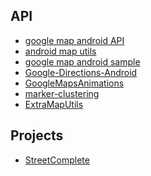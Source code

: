 API
---
- [google map android API](https://developers.google.com/android/reference/com/google/android/gms/maps/GoogleMap.html#moveCamera(com.google.android.gms.maps.CameraUpdate))
- [android map utils](https://github.com/googlemaps/android-maps-utils.git)
- [google map android sample](https://github.com/googlemaps/android-samples.git)
- [Google-Directions-Android](https://github.com/jd-alexander/Google-Directions-Android)
- [GoogleMapsAnimations](https://github.com/aarsy/GoogleMapsAnimations)
- [marker-clustering](https://developers.google.com/maps/documentation/javascript/marker-clustering)
- [ExtraMapUtils](https://github.com/bkhezry/ExtraMapUtils)


Projects
---
- [StreetComplete](https://github.com/westnordost/StreetComplete)
